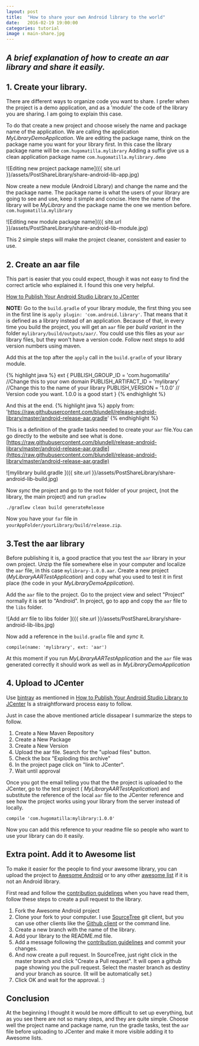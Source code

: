 ```yaml
---
layout: post
title:  "How to share your own Android library to the world"
date:   2016-02-19 19:00:00
categories: tutorial
image : main-share.jpg
---
```


## _A brief explanation of how to create an aar library and share it easily._

## 1. Create your library.
There are different ways to organize code you want to share. I prefer when the project is a demo application, and as a 'module' the code of the library you are sharing. I am going to explain this case.

To do that create a new project and choose wisely the name and package name of the application. We are calling the application _MyLibraryDemoApplication_. We are editing the package name, think on the package name you want for your library first. In this case  the library package name will be `com.hugomatilla.mylibrary` Adding a suffix give us a clean application package name `com.hugomatilla.mylibrary.demo`

![Editing new project package name]({{ site.url }}/assets/PostShareLibrary/share-android-lib-app.jpg)

Now create a new module (Android Library) and change the name and the the package name. The package name is what  the users of your library are going to see and use, keep it simple and concise. Here the name of the library will be _MyLibrary_ and the package name the one we mention before. `com.hugomatilla.mylibrary`

![Editing new module package name]({{ site.url }}/assets/PostShareLibrary/share-android-lib-module.jpg)

This 2 simple steps will make the project cleaner, consistent and easier to use.

## 2. Create an aar file
This part is easier that you could expect, though it was not easy to find the correct article who explained it. I found this one very helpful.

[How to Publish Your Android Studio Library to JCenter](https://medium.com/@tigr/how-to-publish-your-android-studio-library-to-jcenter-5384172c4739#.3ns67nux4)

**NOTE:** Go to the `build.gradle` of your library module, the first thing you  see in the first line is `apply plugin: 'com.android.library'`. That means that it is defined as a library instead of an application. Because of that, in every time you build the project, you will get an `aar` file per _build variant_ in the folder `mylibrary/build/outputs/aar/`. You could use this files as your `aar` library files, but they won't have a version code. Follow next steps to add version numbers using maven.

Add this at the top after the `apply` call in the `build.gradle` of your library module.

{% highlight java %}
ext {
    PUBLISH_GROUP_ID = 'com.hugomatilla' //Change this to your own domain
    PUBLISH_ARTIFACT_ID = 'mylibrary' //Change this to the name of your library
    PUBLISH_VERSION = '1.0.0' // Version code you want. 1.0.0 is a good start
}
{% endhighlight %}

And  this at the end.
{% highlight java %}
apply from: 'https://raw.githubusercontent.com/blundell/release-android-library/master/android-release-aar.gradle'
{% endhighlight %}

This is  a definition of the gradle tasks needed to create your `aar`  file.You can go directly to the website and see what is done. [https://raw.githubusercontent.com/blundell/release-android-library/master/android-release-aar.gradle](https://raw.githubusercontent.com/blundell/release-android-library/master/android-release-aar.gradle) 

![mylibrary build.gradle ]({{ site.url }}/assets/PostShareLibrary/share-android-lib-build.jpg)

Now _sync_ the project and go to the root folder of your project, (not the library, the main project) and run `gradlew`

	./gradlew clean build generateRelease

Now you have your `far` file in `yourAppFolder/yourLibrary/build/release.zip`. 

## 3.Test the aar library

Before publishing it is, a good practice that you test the `aar` library in your own project.
Unzip the file somewhere else in your computer and localize the `aar` file, in this case `mylibrary-1.0.0.aar`.
Create a new project (_MyLibraryAARTestApplication_) and copy what you used to test it in first place (the code in your _MyLibraryDemoApplication_).

Add the `aar` file  to the project.
Go to the project view and select "Project" normally it is set to "Android". In project, go to app and copy the `aar` file to the `libs` folder.

![Add arr file to libs folder ]({{ site.url }}/assets/PostShareLibrary/share-android-lib-libs.jpg)

Now add a reference in the `build.gradle` file and _sync_ it.

	compile(name: 'mylibrary', ext: 'aar')

At this moment if you run _MyLibraryAARTestApplication_ and the `aar` file was generated correctly it should work as well as in _MyLibraryDemoApplication_

## 4. Upload to JCenter

Use [bintray](https://bintray.com) as mentioned in [How to Publish Your Android Studio Library to JCenter](https://medium.com/@tigr/how-to-publish-your-android-studio-library-to-jcenter-5384172c4739#.3ns67nux4)
Is a straightforward process easy to follow.

Just in case the above mentioned article dissapear I summarize the steps to follow. 

1. Create a New Maven Repository
2. Create a New Package
3. Create a New Version
4. Upload the aar file. Search for the "upload files" button.
5. Check the box "Exploding this archive"
6. In the project page click on "link to JCenter".
7. Wait until approval  


Once you got the email telling you that the the project is uploaded to the JCenter, go to the test project ( _MyLibraryAARTestApplication_) and substitute the reference of the local `aar` file to the JCenter reference and see how the project works using your library from the server instead of locally.

	compile 'com.hugomatilla:mylibrary:1.0.0'

Now you can add this reference to your readme file so people who want to use your library can do it easily.


## Extra point. Add it to Awesome list

To make it easier for the people to find your awesome library, you can upload the project to [Awesome Android](https://github.com/JStumpp/awesome-android) or to any other [awesome list](https://github.com/sindresorhus/awesome)  if it is not an Android library.

First read and follow the [contribution guidelines](https://github.com/JStumpp/awesome-android/blob/master/contributing.md) when you have read them, follow these steps to create a pull request to the library.

1. Fork the Awesome Android project 
2. Clone your fork  to your computer. I use [SourceTree](https://www.sourcetreeapp.com/) git client, but you can use other clients like the [Github client](https://desktop.github.com/) or the command line. 
3. Create a new branch with the name of the library.
4. Add your library to the README.md file.
5. Add a message following the [contribution guidelines](https://github.com/JStumpp/awesome-android/blob/master/contributing.md) and commit your changes.
6. And now create a pull request. In SourceTree, just right click in the master branch and click "Create a Pull request". It will open a github page showing you the pull request. Select the master branch as destiny and your branch as source. (It will be automatically set.)
7. Click OK and wait for the approval. :)

## Conclusion
At the beginning I thought it would be more difficult to set up everything, but as you see there are not so many steps, and they are quite simple. Choose well the project name and package name, run the gradle tasks, test the `aar` file before uploading to JCenter and make it more visible adding it to Awesome lists.  





